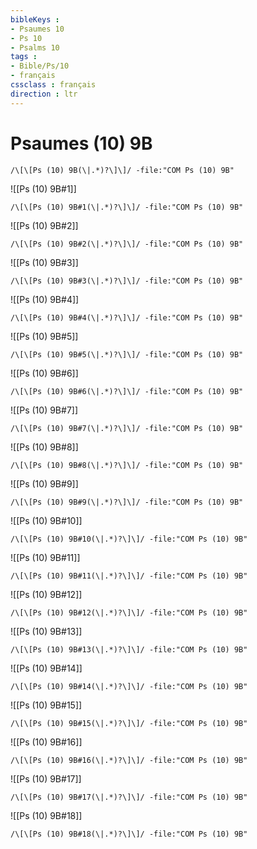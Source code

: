 ```yaml
---
bibleKeys : 
- Psaumes 10
- Ps 10
- Psalms 10
tags : 
- Bible/Ps/10
- français
cssclass : français
direction : ltr
---
```


# Psaumes (10) 9B

```query
/\[\[Ps (10) 9B(\|.*)?\]\]/ -file:"COM Ps (10) 9B"
```



![[Ps (10) 9B#1]]

```query
/\[\[Ps (10) 9B#1(\|.*)?\]\]/ -file:"COM Ps (10) 9B"
```

![[Ps (10) 9B#2]]

```query
/\[\[Ps (10) 9B#2(\|.*)?\]\]/ -file:"COM Ps (10) 9B"
```

![[Ps (10) 9B#3]]

```query
/\[\[Ps (10) 9B#3(\|.*)?\]\]/ -file:"COM Ps (10) 9B"
```

![[Ps (10) 9B#4]]

```query
/\[\[Ps (10) 9B#4(\|.*)?\]\]/ -file:"COM Ps (10) 9B"
```

![[Ps (10) 9B#5]]

```query
/\[\[Ps (10) 9B#5(\|.*)?\]\]/ -file:"COM Ps (10) 9B"
```

![[Ps (10) 9B#6]]

```query
/\[\[Ps (10) 9B#6(\|.*)?\]\]/ -file:"COM Ps (10) 9B"
```

![[Ps (10) 9B#7]]

```query
/\[\[Ps (10) 9B#7(\|.*)?\]\]/ -file:"COM Ps (10) 9B"
```

![[Ps (10) 9B#8]]

```query
/\[\[Ps (10) 9B#8(\|.*)?\]\]/ -file:"COM Ps (10) 9B"
```

![[Ps (10) 9B#9]]

```query
/\[\[Ps (10) 9B#9(\|.*)?\]\]/ -file:"COM Ps (10) 9B"
```

![[Ps (10) 9B#10]]

```query
/\[\[Ps (10) 9B#10(\|.*)?\]\]/ -file:"COM Ps (10) 9B"
```

![[Ps (10) 9B#11]]

```query
/\[\[Ps (10) 9B#11(\|.*)?\]\]/ -file:"COM Ps (10) 9B"
```

![[Ps (10) 9B#12]]

```query
/\[\[Ps (10) 9B#12(\|.*)?\]\]/ -file:"COM Ps (10) 9B"
```

![[Ps (10) 9B#13]]

```query
/\[\[Ps (10) 9B#13(\|.*)?\]\]/ -file:"COM Ps (10) 9B"
```

![[Ps (10) 9B#14]]

```query
/\[\[Ps (10) 9B#14(\|.*)?\]\]/ -file:"COM Ps (10) 9B"
```

![[Ps (10) 9B#15]]

```query
/\[\[Ps (10) 9B#15(\|.*)?\]\]/ -file:"COM Ps (10) 9B"
```

![[Ps (10) 9B#16]]

```query
/\[\[Ps (10) 9B#16(\|.*)?\]\]/ -file:"COM Ps (10) 9B"
```

![[Ps (10) 9B#17]]

```query
/\[\[Ps (10) 9B#17(\|.*)?\]\]/ -file:"COM Ps (10) 9B"
```

![[Ps (10) 9B#18]]

```query
/\[\[Ps (10) 9B#18(\|.*)?\]\]/ -file:"COM Ps (10) 9B"
```


